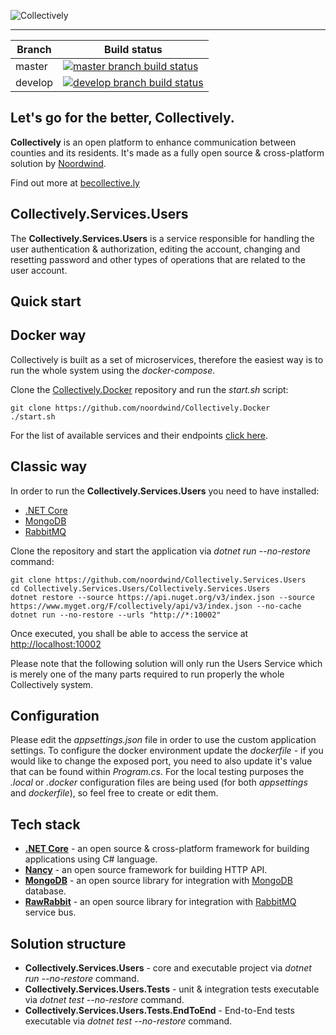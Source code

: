 ![Collectively](https://github.com/noordwind/Collectively/blob/master/assets/collectively_logo.png)

----------------

|Branch             |Build status                                                  
|-------------------|-----------------------------------------------------
|master             |[![master branch build status](https://api.travis-ci.org/noordwind/Collectively.Services.Users.svg?branch=master)](https://travis-ci.org/noordwind/Collectively.Services.Users)
|develop            |[![develop branch build status](https://api.travis-ci.org/noordwind/Collectively.Services.Users.svg?branch=develop)](https://travis-ci.org/noordwind/Collectively.Services.Users/branches)

**Let's go for the better, Collectively​​.**
----------------

**Collectively** is an open platform to enhance communication between counties and its residents​. It's made as a fully open source & cross-platform solution by [Noordwind](https://noordwind.com).

Find out more at [becollective.ly](http://becollective.ly)

**Collectively.Services.Users**
----------------

The **Collectively.Services.Users** is a service responsible for handling the user authentication & authorization, editing the account, changing and resetting password and other types of operations that are related to the user account. 

**Quick start**
----------------

## Docker way

Collectively is built as a set of microservices, therefore the easiest way is to run the whole system using the *docker-compose*.

Clone the [Collectively.Docker](https://github.com/noordwind/Collectively.Docker) repository and run the *start.sh* script:

```
git clone https://github.com/noordwind/Collectively.Docker
./start.sh
```

For the list of available services and their endpoints [click here](https://github.com/noordwind/Collectively).

## Classic way

In order to run the **Collectively.Services.Users** you need to have installed:
- [.NET Core](https://dotnet.github.io)
- [MongoDB](https://www.mongodb.com)
- [RabbitMQ](https://www.rabbitmq.com)

Clone the repository and start the application via *dotnet run --no-restore* command:

```
git clone https://github.com/noordwind/Collectively.Services.Users
cd Collectively.Services.Users/Collectively.Services.Users
dotnet restore --source https://api.nuget.org/v3/index.json --source https://www.myget.org/F/collectively/api/v3/index.json --no-cache
dotnet run --no-restore --urls "http://*:10002"
```

Once executed, you shall be able to access the service at [http://localhost:10002](http://localhost:10002)

Please note that the following solution will only run the Users Service which is merely one of the many parts required to run properly the whole Collectively system.

**Configuration**
----------------

Please edit the *appsettings.json* file in order to use the custom application settings. To configure the docker environment update the *dockerfile* - if you would like to change the exposed port, you need to also update it's value that can be found within *Program.cs*.
For the local testing purposes the *.local* or *.docker* configuration files are being used (for both *appsettings* and *dockerfile*), so feel free to create or edit them.

**Tech stack**
----------------
- **[.NET Core](https://dotnet.github.io)** - an open source & cross-platform framework for building applications using C# language.
- **[Nancy](http://nancyfx.org)** - an open source framework for building HTTP API.
- **[MongoDB](https://github.com/mongodb/mongo-csharp-driver)** - an open source library for integration with [MongoDB](https://www.mongodb.com) database.
- **[RawRabbit](https://github.com/pardahlman/RawRabbit)** - an open source library for integration with [RabbitMQ](https://www.rabbitmq.com) service bus.

**Solution structure**
----------------
- **Collectively.Services.Users** - core and executable project via *dotnet run --no-restore* command.
- **Collectively.Services.Users.Tests** - unit & integration tests executable via *dotnet test --no-restore* command.
- **Collectively.Services.Users.Tests.EndToEnd** - End-to-End tests executable via *dotnet test --no-restore* command.